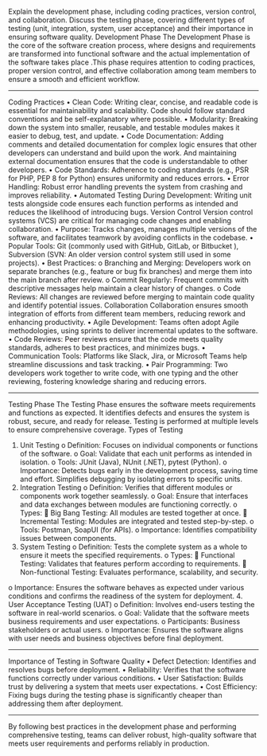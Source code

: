 Explain the development phase, including coding practices, version control, and collaboration. Discuss the testing phase, covering different types of testing (unit, integration, system, user acceptance) and their importance in ensuring software quality. 
Development Phase
The Development Phase is the core of the software creation process, where designs and requirements are transformed into functional software and the actual implementation of the software takes place .This phase requires attention to coding practices, proper version control, and effective collaboration among team members to ensure a smooth and efficient workflow.
________________________________________
Coding Practices
•	Clean Code: Writing clear, concise, and readable code is essential for maintainability and scalability. Code should follow standard conventions and be self-explanatory where possible.
•	Modularity: Breaking down the system into smaller, reusable, and testable modules makes it easier to debug, test, and update.
•	Code Documentation: Adding comments and detailed documentation for complex logic ensures that other developers can understand and build upon the work. And maintaining external documentation ensures that the code is understandable to other developers.
•	Code Standards: Adherence to coding standards (e.g., PSR for PHP, PEP 8 for Python) ensures uniformity and reduces errors.
•	Error Handling: Robust error handling prevents the system from crashing and improves reliability.
•	Automated Testing During Development: Writing unit tests alongside code ensures each function performs as intended and reduces the likelihood of introducing bugs.
Version Control
Version control systems (VCS) are critical for managing code changes and enabling collaboration.
•	Purpose: Tracks changes, manages multiple versions of the software, and facilitates teamwork by avoiding conflicts in the codebase.
•	Popular Tools: Git (commonly used with GitHub, GitLab, or Bitbucket ), Subversion (SVN: An older version control system still used in some projects).
•	Best Practices:
o	Branching and Merging: Developers work on separate branches (e.g., feature or bug fix branches) and merge them into the main branch after review.
o	Commit Regularly: Frequent commits with descriptive messages help maintain a clear history of changes.
o	Code Reviews: All changes are reviewed before merging to maintain code quality and identify potential issues.
Collaboration
Collaboration ensures smooth integration of efforts from different team members, reducing rework and enhancing productivity.
•	Agile Development: Teams often adopt Agile methodologies, using sprints to deliver incremental updates to the software.
•	Code Reviews: Peer reviews ensure that the code meets quality standards, adheres to best practices, and minimizes bugs.
•	Communication Tools: Platforms like Slack, Jira, or Microsoft Teams help streamline discussions and task tracking.
•	Pair Programming: Two developers work together to write code, with one typing and the other reviewing, fostering knowledge sharing and reducing errors.
________________________________________
Testing Phase
The Testing Phase ensures the software meets requirements and functions as expected. It identifies defects and ensures the system is robust, secure, and ready for release. Testing is performed at multiple levels to ensure comprehensive coverage.
Types of Testing
1.	Unit Testing
o	Definition: Focuses on individual components or functions of the software.
o	Goal: Validate that each unit performs as intended in isolation.
o	Tools: JUnit (Java), NUnit (.NET), pytest (Python).
o	Importance: Detects bugs early in the development process, saving time and effort. Simplifies debugging by isolating errors to specific units.
2.	Integration Testing
o	Definition: Verifies that different modules or components work together seamlessly.
o	Goal: Ensure that interfaces and data exchanges between modules are functioning correctly.
o	Types:
	Big Bang Testing: All modules are tested together at once.
	Incremental Testing: Modules are integrated and tested step-by-step.
o	Tools: Postman, SoapUI (for APIs).
o	Importance: Identifies compatibility issues between components.
3.	System Testing
o	Definition: Tests the complete system as a whole to ensure it meets the specified requirements.
o	Types:
	Functional Testing: Validates that features perform according to requirements.
	Non-functional Testing: Evaluates performance, scalability, and security.
            
o	Importance: Ensures the software behaves as expected under various conditions and confirms the readiness of the system for deployment.
4.	User Acceptance Testing (UAT)
o	Definition: Involves end-users testing the software in real-world scenarios.
o	Goal: Validate that the software meets business requirements and user expectations.
o	Participants: Business stakeholders or actual users.
o	Importance: Ensures the software aligns with user needs and business objectives before final deployment.
________________________________________
Importance of Testing in Software Quality
•	Defect Detection: Identifies and resolves bugs before deployment.
•	Reliability: Verifies that the software functions correctly under various conditions.
•	User Satisfaction: Builds trust by delivering a system that meets user expectations.
•	Cost Efficiency: Fixing bugs during the testing phase is significantly cheaper than addressing them after deployment.
________________________________________
By following best practices in the development phase and performing comprehensive testing, teams can deliver robust, high-quality software that meets user requirements and performs reliably in production.

